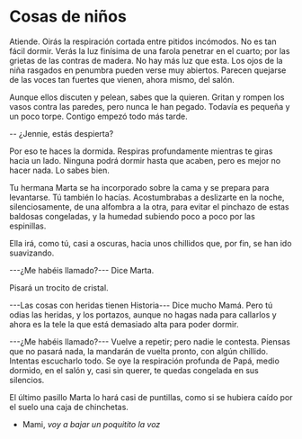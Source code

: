 # Cosas de niños

Atiende. Oirás la respiración cortada entre pitidos incómodos. No es tan fácil dormir. Verás la luz finísima de una farola penetrar en el cuarto; por las grietas de las contras de madera. No hay más luz que esta. Los ojos de la niña rasgados en penumbra pueden verse muy abiertos. Parecen quejarse de las voces tan fuertes que vienen, ahora mismo, del salón.

Aunque ellos discuten y pelean, sabes que la quieren. Gritan y rompen los vasos contra las paredes, pero nunca le han pegado. Todavía es pequeña y un poco torpe. Contigo empezó todo más tarde.

-- ¿Jennie, estás despierta?

Por eso te haces la dormida. Respiras profundamente mientras te giras hacia un lado. Ninguna podrá dormir hasta que acaben, pero es mejor no hacer nada. Lo sabes bien.

Tu hermana Marta se ha incorporado sobre la cama y se prepara para levantarse. Tú también lo hacías. Acostumbrabas a deslizarte en la noche, silenciosamente, de una alfombra a la otra, para evitar el pinchazo de estas baldosas congeladas, y la humedad subiendo poco a poco por las espinillas.

Ella irá, como tú, casi a oscuras, hacia unos chillidos que, por fin, se han ido suavizando.

---¿Me habéis llamado?--- Dice Marta.

Pisará un trocito de cristal. 

---Las cosas con heridas tienen Historia--- Dice mucho Mamá. Pero tú odias las heridas, y los portazos, aunque no hagas nada para callarlos y ahora es la tele la que está demasiado alta para poder dormir.

---¿Me habéis llamado?--- Vuelve a repetir; pero nadie le contesta. Piensas que no pasará nada, la mandarán de vuelta pronto, con algún chillido. Intentas escucharlo todo. Se  oye la respiración profunda de Papá, medio dormido, en el salón y, casi sin querer, te quedas congelada en sus silencios. 

El último pasillo Marta lo hará casi de puntillas, como si se hubiera caído por el suelo una caja de chinchetas.

- Mami, *voy a bajar un poquitito la voz*
